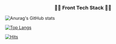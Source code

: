 <h3 align="center">👩‍🎨 Front Tech Stack 👩‍🎨</h3>


![Anurag's GitHub stats](https://github-readme-stats.vercel.app/api/?username=BeautyKim&show_icons=true&title_color=fff&icon_color=79ff97&text_color=9f9f9f&bg_color=151515)


[![Top Langs](https://github-readme-stats.vercel.app/api/top-langs/?username=BeautyKim)](https://github.com/anuraghazra/github-readme-stats)


[![Hits](https://hits.seeyoufarm.com/api/count/incr/badge.svg?url=https%3A%2F%2Fgithub.com%2FBeautyKim%2FBeautyKim&count_bg=%236700D5&title_bg=%23545354&icon=pinboard.svg&icon_color=%23EAEAEA&title=hits&edge_flat=false)](https://hits.seeyoufarm.com)
